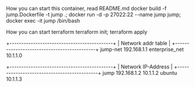
How you can start this container, read README.md
docker build -f jump.Dockerfile -t jump .; docker run -d -p 27022:22 --name jump jump; docker exec -it jump /bin/bash

How you can start terraform
terraform init; terraform apply


+--------------------------------------------+
|            Network addr table              |
+--------------------------------------------+
jump-net                    192.168.1.1
enterprise_net              10.1.1.0


+--------------------------------------------+
|            Network IP-Address              |
+--------------------------------------------+
jump        192.168.1.2     10.1.1.2
ubuntu                      10.1.1.3

